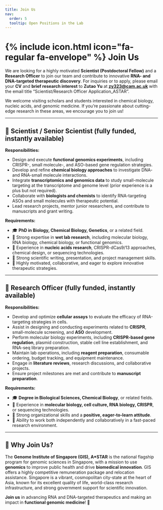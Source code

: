 ```yaml
---
title: Join Us
nav:
  order: 5
  tooltip: Open Positions in the Lab
---
```


# {% include icon.html icon="fa-regular fa-envelope" %} Join Us

We are looking for a highly motivated **Scientist (Postdoctoral Fellow)** and a **Research Officer** to join our team and contribute to innovative **RNA- and DNA-targeted therapeutic discovery**. For inquiries or to apply, please email your **CV** and **brief research interest** to **Zutao Yu** at **zy323@cam.ac.uk** with the email title “Scientist/Research Officer Application_ASTAR”.

We welcome visiting scholars and students interested in chemical biology, nucleic acids, and genomic medicine. If you’re passionate about cutting-edge research in these areas, we encourage you to join us!

---

## 🧪 Scientist / Senior Scientist (fully funded, instantly available)

**Responsibilities:**
- Design and execute **functional genomics experiments**, including CRISPR-, small molecule-, and ASO-based gene regulation strategies.
- Develop and refine **chemical biology approaches** to investigate DNA- and RNA-small molecule interactions.
- Integrate **transcriptomics and genomics data** to study small-molecule targeting at the transcriptome and genome level (prior experience is a plus but not required).
- Collaborate with **biologists and chemists** to identify RNA-targeting ASOs and small molecules with therapeutic potential.
- Lead research projects, mentor junior researchers, and contribute to manuscripts and grant writing.

**Requirements:**
- 🎓 **PhD in Biology, Chemical Biology, Genetics**, or a related field.
- 🔬 Strong expertise in **wet lab research**, including molecular biology, RNA biology, chemical biology, or functional genomics.
- 🧬 Experience in **nucleic acids research**, CRISPR-dCas9/13 approaches, chemical design, or sequencing technologies.
- 📖 Strong scientific writing, presentation, and project management skills.
- 🤝 Highly motivated, collaborative, and eager to explore innovative therapeutic strategies.

---

## 🧬 Research Officer (fully funded, instantly available)

**Responsibilities:**
- Develop and optimize **cellular assays** to evaluate the efficacy of RNA-targeting strategies in cells.
- Assist in designing and conducting experiments related to **CRISPR**, small-molecule screening, and **ASO** development.
- Perform molecular biology experiments, including **CRISPR-based gene regulation**, plasmid construction, stable cell line establishment, and RNA-seq library preparation.
- Maintain lab operations, including **reagent preparation**, consumable ordering, budget tracking, and equipment maintenance.
- Engage in **literature reviews**, research discussions, and collaborative projects.
- Ensure project milestones are met and contribute to **manuscript preparation**.

**Requirements:**
- 🎓 **Degree in Biological Sciences, Chemical Biology**, or related fields.
- 🔬 Experience in **molecular biology, cell culture, RNA biology, CRISPR**, or sequencing technologies.
- 🧠 Strong organizational skills and a **positive, eager-to-learn attitude**.
- 🤝 Ability to work both independently and collaboratively in a fast-paced research environment.

---

## 🌟 Why Join Us?

The **Genome Institute of Singapore (GIS), A*STAR** is the national flagship program for genomic sciences in Singapore, with a mission to use **genomics** to improve public health and drive **biomedical innovation**. GIS offers a highly competitive remuneration package and relocation assistance. Singapore is a vibrant, cosmopolitan city-state at the heart of Asia, known for its excellent quality of life, world-class research infrastructure, and strong government support for scientific innovation.

**Join us** in advancing RNA and DNA-targeted therapeutics and making an impact in **functional genomic medicine**! 🚀

